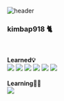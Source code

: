 ![header](https://capsule-render.vercel.app/api?type=waving&color=auto&height=150&section=header&text=&fontSize=80)


### kimbap918 🐈
 

<br> 

 **Learned💡**<br> 
 <a href="클릭시 이동할 링크" target="_blank"><img src="https://img.shields.io/badge/Spring-6DB33F?style=flat-square&logo=Spring&logoColor=white"/></a>
 <a href="클릭시 이동할 링크" target="_blank"><img src="https://img.shields.io/badge/Delphi-EE1F35?style=flat-square&logo=delphi&logoColor=white"/></a>
 <a href="클릭시 이동할 링크" target="_blank"><img src="https://img.shields.io/badge/MySQL-4479A1?style=flat-square&logo=MySQL&logoColor=white"/></a>
 <a href="클릭시 이동할 링크" target="_blank"><img src="https://img.shields.io/badge/Oracle-F80000?style=flat-square&logo=Oracle&logoColor=white"/></a>
 <a href="클릭시 이동할 링크" target="_blank"><img src="https://img.shields.io/badge/JavaScript-F7DF1E?style=flat-square&logo=JavaScript&logoColor=white"/></a>
 <a href="클릭시 이동할 링크" target="_blank"><img src="https://img.shields.io/badge/CSS3-1572B6?style=flat-square&logo=Css3&logoColor=white"/></a>
<br>
<br>
**Learning🏃‍♂️**<br>
 <a href="클릭시 이동할 링크" target="_blank"><img src="https://img.shields.io/badge/Python-3776AB?style=flat-square&logo=python&logoColor=white"/></a>
</div>


<!--
**kimbap918/kimbap918** is a ✨ _special_ ✨ repository because its `README.md` (this file) appears on your GitHub profile.

Here are some ideas to get you started:

- 🔭 I’m currently working on ...
- 🌱 I’m currently learning ...
- 👯 I’m looking to collaborate on ...
- 🤔 I’m looking for help with ...
- 💬 Ask me about ...
- 📫 How to reach me: ...
- 😄 Pronouns: ...
- ⚡ Fun fact: ...
-->
